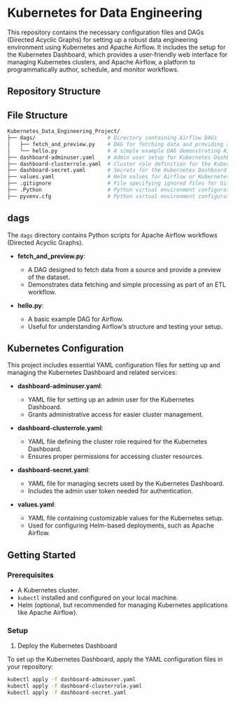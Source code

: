 # Kubernetes for Data Engineering

This repository contains the necessary configuration files and DAGs (Directed Acyclic Graphs) for setting up a robust data engineering environment using Kubernetes and Apache Airflow. It includes the setup for the Kubernetes Dashboard, which provides a user-friendly web interface for managing Kubernetes clusters, and Apache Airflow, a platform to programmatically author, schedule, and monitor workflows.

## Repository Structure
## File Structure

```bash
Kubernetes_Data_Engineering_Project/
├── dags/                       # Directory containing Airflow DAGs
│   ├── fetch_and_preview.py    # DAG for fetching data and providing a preview
│   └── hello.py                # A simple example DAG demonstrating Airflow basics
├── dashboard-adminuser.yaml    # Admin user setup for Kubernetes Dashboard
├── dashboard-clusterrole.yaml  # Cluster role definition for the Kubernetes Dashboard
├── dashboard-secret.yaml       # Secrets for the Kubernetes Dashboard
├── values.yaml                 # Helm values for Airflow or Kubernetes setup
├── .gitignore                  # File specifying ignored files for Git
├── .Python                     # Python virtual environment configuration
├── pyvenv.cfg                  # Python virtual environment configuration details
```

## dags

The `dags` directory contains Python scripts for Apache Airflow workflows (Directed Acyclic Graphs).

- **fetch_and_preview.py**:
  - A DAG designed to fetch data from a source and provide a preview of the dataset.
  - Demonstrates data fetching and simple processing as part of an ETL workflow.

- **hello.py**:
  - A basic example DAG for Airflow.
  - Useful for understanding Airflow’s structure and testing your setup.
 
## Kubernetes Configuration

This project includes essential YAML configuration files for setting up and managing the Kubernetes Dashboard and related services:

- **dashboard-adminuser.yaml**:
  - YAML file for setting up an admin user for the Kubernetes Dashboard.
  - Grants administrative access for easier cluster management.

- **dashboard-clusterrole.yaml**:
  - YAML file defining the cluster role required for the Kubernetes Dashboard.
  - Ensures proper permissions for accessing cluster resources.

- **dashboard-secret.yaml**:
  - YAML file for managing secrets used by the Kubernetes Dashboard.
  - Includes the admin user token needed for authentication.

- **values.yaml**:
  - YAML file containing customizable values for the Kubernetes setup.
  - Used for configuring Helm-based deployments, such as Apache Airflow.


## Getting Started

### Prerequisites

- A Kubernetes cluster.
- `kubectl` installed and configured on your local machine.
- Helm (optional, but recommended for managing Kubernetes applications like Apache Airflow).

### Setup

1. Deploy the Kubernetes Dashboard

To set up the Kubernetes Dashboard, apply the YAML configuration files in your repository:

```bash
kubectl apply -f dashboard-adminuser.yaml
kubectl apply -f dashboard-clusterrole.yaml
kubectl apply -f dashboard-secret.yaml
```



